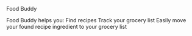 Food Buddy

Food Buddy helps you:
Find recipes
Track your grocery list
Easily move your found recipe ingredient to your grocery list
